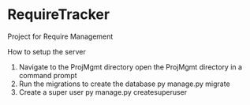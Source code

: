 # RequireTracker
Project for Require Management

How to setup the server
1. Navigate to the ProjMgmt directory
	open the ProjMgmt directory in a command prompt
2. Run the migrations to create the database
	py manage.py migrate
3. Create a super user
	py manage.py createsuperuser
